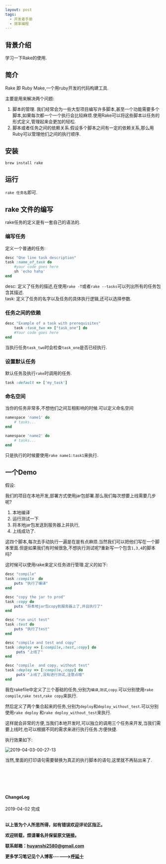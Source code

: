 ```yaml
---
layout: post
tags:
  - 开发者手册
  - 效率编程
---
```


## 背景介绍

学习一下Rake的使用.

## 简介

Rake 即 Ruby Make,一个用ruby开发的代码构建工具.

主要是用来解决两个问题:

1. 脚本的管理. 我们经常会为一些大型项目编写许多脚本,甚至一个功能需要多个脚本,如果每次都一个一个执行会比较麻烦.使用Rake可以将这些脚本以任务的形式定义,管理起来会更加的轻松.
2. 脚本或者任务之间的依赖关系.假设多个脚本之间有一定的依赖关系,那么用Ruby可以管理他们之间的执行顺序.

## 安装

`brew install rake`

## 运行

`rake 任务名`即可.


## rake 文件的编写

rake任务的定义是有一套自己的语法的.

### 编写任务

定义一个普通的任务:

```ruby
desc "One line task description"
task :name_of_task do
    #your code goes here	
    sh 'echo haha'			
end
```

desc: 定义了任务的描述,在使用`rake -T`或者`rake --tasks`可以列出所有的任务包含其描述.  
task: 定义了任务的名字以及任务的具体执行逻辑,还可以选择参数.  

### 任务之间的依赖

```ruby
desc "Example of a task with prerequisites"
	task :task_two => ["task_one"] do
	#Your code goes here
end
```

当执行任务`task_two`时会检查`task_one`是否已经执行.

### 设置默认任务

默认任务及执行`rake`时调用的任务.

```ruby
task :default => ['my_task']
```

### 命名空间

当你的任务非常多,不想他们之间互相影响的时候.可以定义命名空间

```ruby
namespace 'name1' do
	# tasks...  
end

namespace 'name2' do
	# tasks...
end
```

只是执行的时候要使用`rake name1:task1`来执行.

## 一个Demo

假设:

我们的项目在本地开发,部署方式使用jar包部署.那么我们每次想要上线需要几步呢?
1. 本地编译
2. 运行测试一下
3. 将本地jar包发送到服务器上并执行,
4. 上线成功了.

这四个脚本,每次去手动执行一遍是在是有点麻烦.当然我们可以把他们写在一个脚本里面.但是如果我们有时候很急,不想执行测试呢?重新写一个包含`1,3,4`的脚本吗?

这时候可以使用rake来定义任务进行管理.定义的如下:

```ruby
desc "compile"
task :compile  do
    puts "执行了编译"
end

desc "copy the jar to prod"
task :copy do
    puts "将本地jar包copy到服务器上了,并且执行了"
end

desc "run unit test"
task :test do
    puts "执行了test"
end

desc "compile and test and copy"
task :deploy => [:compile,:test,:copy] do
     puts "上线了"
end

desc "compile  and copy, without test"
task :deploy => [:compile,:copy] do
     puts "上线了,没有进行测试,注意点哦"
end
```

我在rakefile中定义了三个基础的任务,分别为`编译`,`测试`,`copy`.可以分别使用`rake compile`,`rake test`,`rake copy`来执行.

然后定义了两个集合起来的任务,分别为`deploy`和`deploy_without_test`.可以分别使用`rake deploy` 和`rake deploy_without_test`来执行.

这样就会非常的方便,当我们本地开发时,可以独立的调用三个任务来开发,当我们需要上线时,也可以根据不同的需求来进行执行任务.方便快捷.

执行效果如下:

![2019-04-03-00-27-13](http://img.couplecoders.tech/2019-04-03-00-27-13.png)


当然,里面的打印语句需要替换为真正的执行脚本的语句,这里就不再贴出来了.



<br>
<br>
<br>
<br>
<h4>ChangeLog</h4>
2019-04-02      完成
<br>
<br>


**以上皆为个人所思所得，如有错误欢迎评论区指正。**

**欢迎转载，烦请署名并保留原文链接。**

**联系邮箱：huyanshi2580@gmail.com**

**更多学习笔记见个人博客------><a href="{{ site.baseurl }}/">呼延十</a>**
